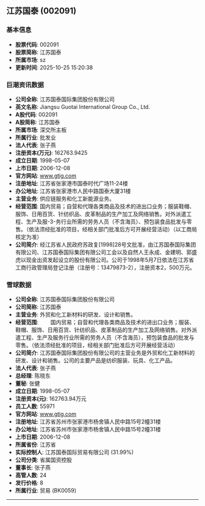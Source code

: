 ## 江苏国泰 (002091)

### 基本信息

- **股票代码**: 002091
- **股票简称**: 江苏国泰
- **所属市场**: sz
- **更新时间**: 2025-10-25 15:20:38

### 巨潮资讯数据

- **公司全称**: 江苏国泰国际集团股份有限公司
- **英文名称**: Jiangsu Guotai International Group Co., Ltd.
- **A股代码**: 002091
- **A股简称**: 江苏国泰
- **所属市场**: 深交所主板
- **所属行业**: 批发业
- **法人代表**: 张子燕
- **注册资本(万元)**: 162763.9425
- **成立日期**: 1998-05-07
- **上市日期**: 2006-12-08
- **官方网站**: www.gtig.com
- **注册地址**: 江苏省张家港市国泰时代广场11-24楼
- **办公地址**: 江苏省张家港市人民中路国泰大厦31楼
- **主营业务**: 供应链服务和化工新能源业务。
- **经营范围**: 国内贸易；自营和代理各类商品及技术的进出口业务；服装鞋帽、服饰、日用百货、针纺织品、皮革制品的生产加工及网络销售。对外派遣工程、生产及服-3-务行业所需的劳务人员（不含海员）、预包装食品批发与零售。（依法须经批准的项目，经相关部门批准后方可开展经营活动）（以工商局核定为准）
- **公司简介**: 经江苏省人民政府苏政复[1998]28号文批准，由江苏国泰国际集团有限公司、江苏国泰国际集团有限公司工会以及自然人王永成、金建明、郭盛虎以现金出资发起设立的股份有限公司。公司于1998年5月7日依法在江苏省工商行政管理局登记注册（注册号：13479873-2），注册资本2，500万元。

### 雪球数据

- **公司全称**: 江苏国泰国际集团股份有限公司
- **公司简称**: 江苏国泰
- **主营业务**: 外贸和化工新材料的研发、设计和销售。
- **经营范围**: 　　国内贸易；自营和代理各类商品及技术的进出口业务；服装、鞋帽、服饰、日用百货、针纺织品、皮革制品的生产加工及网络销售。对外派遣工程、生产及服务行业所需的劳务人员（不含海员），预包装食品的批发与零售。（依法须经批准的项目，经相关部门批准后方可开展经营活动）
- **公司简介**: 江苏国泰国际集团股份有限公司的主营业务是外贸和化工新材料的研发、设计和销售。公司的主要产品是纺织服装、玩具、化工产品。
- **法人代表**: 张子燕
- **总经理**: 陈晓东
- **董秘**: 张健
- **成立日期**: 1998-05-07
- **注册资本(元)**: 162763.94万元
- **员工人数**: 55971
- **官方网站**: www.gtig.com
- **注册地址**: 江苏省苏州市张家港市杨舍镇人民中路15号2幢31楼
- **办公地址**: 江苏省苏州市张家港市杨舍镇人民中路15号2幢31楼
- **上市日期**: 2006-12-08
- **所属省份**: 江苏省
- **实际控制人**: 江苏国泰国际贸易有限公司 (31.99%)
- **公司分类**: 省属国资控股
- **董事长**: 张子燕
- **高管人数**: 24
- **发行价格**: 8
- **所属行业**: 贸易 (BK0059)

---